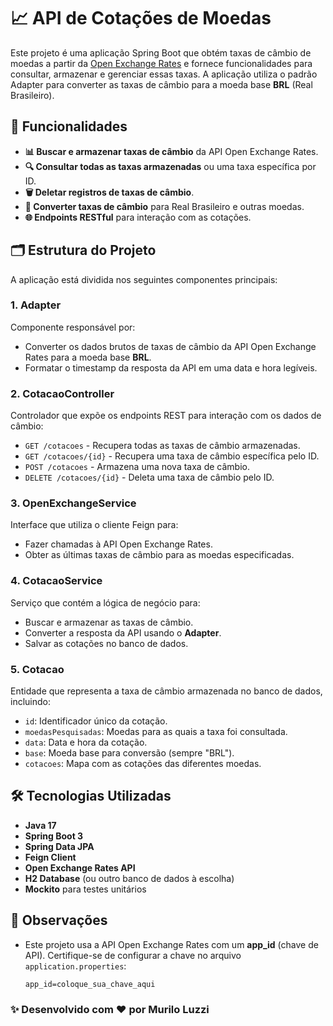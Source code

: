 # 📈 API de Cotações de Moedas

Este projeto é uma aplicação Spring Boot que obtém taxas de câmbio de moedas a partir da [Open Exchange Rates](https://openexchangerates.org) e fornece funcionalidades para consultar, armazenar e gerenciar essas taxas. A aplicação utiliza o padrão Adapter para converter as taxas de câmbio para a moeda base **BRL** (Real Brasileiro).

## 🚀 Funcionalidades

- **📊 Buscar e armazenar taxas de câmbio** da API Open Exchange Rates.
- **🔍 Consultar todas as taxas armazenadas** ou uma taxa específica por ID.
- **🗑️ Deletar registros de taxas de câmbio**.
- **🔄 Converter taxas de câmbio** para Real Brasileiro e outras moedas.
- **🌐 Endpoints RESTful** para interação com as cotações.

## 🗂 Estrutura do Projeto

A aplicação está dividida nos seguintes componentes principais:

### 1. **Adapter**

Componente responsável por:

- Converter os dados brutos de taxas de câmbio da API Open Exchange Rates para a moeda base **BRL**.
- Formatar o timestamp da resposta da API em uma data e hora legíveis.

### 2. **CotacaoController**

Controlador que expõe os endpoints REST para interação com os dados de câmbio:

- `GET /cotacoes` - Recupera todas as taxas de câmbio armazenadas.
- `GET /cotacoes/{id}` - Recupera uma taxa de câmbio específica pelo ID.
- `POST /cotacoes` - Armazena uma nova taxa de câmbio.
- `DELETE /cotacoes/{id}` - Deleta uma taxa de câmbio pelo ID.

### 3. **OpenExchangeService**

Interface que utiliza o cliente Feign para:

- Fazer chamadas à API Open Exchange Rates.
- Obter as últimas taxas de câmbio para as moedas especificadas.

### 4. **CotacaoService**

Serviço que contém a lógica de negócio para:

- Buscar e armazenar as taxas de câmbio.
- Converter a resposta da API usando o **Adapter**.
- Salvar as cotações no banco de dados.

### 5. **Cotacao**

Entidade que representa a taxa de câmbio armazenada no banco de dados, incluindo:

- `id`: Identificador único da cotação.
- `moedasPesquisadas`: Moedas para as quais a taxa foi consultada.
- `data`: Data e hora da cotação.
- `base`: Moeda base para conversão (sempre "BRL").
- `cotacoes`: Mapa com as cotações das diferentes moedas.

## 🛠 Tecnologias Utilizadas

- **Java 17**
- **Spring Boot 3**
- **Spring Data JPA**
- **Feign Client**
- **Open Exchange Rates API**
- **H2 Database** (ou outro banco de dados à escolha)
- **Mockito** para testes unitários

## 📝 Observações

- Este projeto usa a API Open Exchange Rates com um **app_id** (chave de API). Certifique-se de configurar a chave no arquivo `application.properties`:
  ```properties
  app_id=coloque_sua_chave_aqui

### ✨ Desenvolvido com ❤️ por Murilo Luzzi
